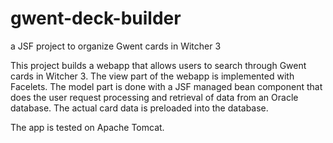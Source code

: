 # gwent-deck-builder
a JSF project to organize Gwent cards in Witcher 3

This project builds a webapp that allows users to search through Gwent cards
in Witcher 3. The view part of the webapp is implemented with Facelets. The
model part is done with a JSF managed bean component that does the user request
processing and retrieval of data from an Oracle database. The actual card data
is preloaded into the database.

The app is tested on Apache Tomcat.
